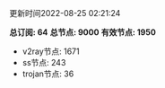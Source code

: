 更新时间2022-08-25 02:21:24

**总订阅: 64**
**总节点: 9000**
**有效节点: 1950**
- v2ray节点: 1671
- ss节点: 243
- trojan节点: 36
